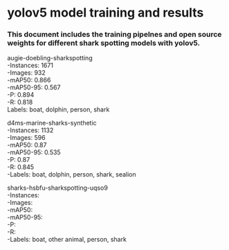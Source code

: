 # yolov5 model training and results

###  This document includes the training pipelnes and open source weights for different shark spotting models with yolov5. <br>


augie-doebling-sharkspotting <br>
-Instances: 1671 <br>
-Images: 932 <br>
-mAP50: 0.866 <br>
-mAP50-95: 0.567 <br>
-P: 0.894 <br>
-R: 0.818 <br>
Labels: boat, dolphin, person, shark<br>


d4ms-marine-sharks-synthetic <br>
-Instances: 1132 <br>
-Images: 596 <br>
-mAP50: 0.87 <br>
-mAP50-95: 0.535 <br>
-P: 0.87 <br>
-R: 0.845 <br>
-Labels: boat, dolphin, person, shark, sealion <br>


sharks-hsbfu-sharkspotting-uqso9 <br>
-Instances: <br>
-Images: <br>
-mAP50: <br>
-mAP50-95: <br>
-P: <br>
-R:<br>
-Labels: boat, other animal, person, shark<br>